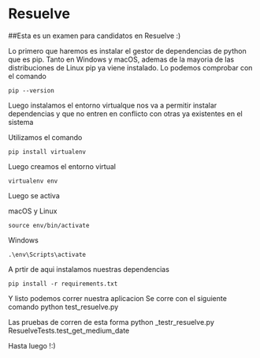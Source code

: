 # Resuelve
##Esta es un examen para candidatos en Resuelve :)

Lo primero que haremos es instalar el gestor de dependencias de python que es pip.
Tanto en Windows y macOS, ademas de la mayoria de las distribuciones de Linux pip ya viene instalado.
Lo podemos comprobar con el comando 
```
pip --version
```
Luego instalamos el entorno virtualque nos va a permitir instalar dependencias y que no entren en conflicto con otras ya existentes en el sistema

Utilizamos el comando 
```
pip install virtualenv     
```
Luego creamos el entorno virtual 
```
virtualenv env
```
Luego se activa

macOS y Linux 
```
source env/bin/activate
```
Windows 
```
.\env\Scripts\activate
```
 A prtir de aqui instalamos nuestras dependencias 
```
pip install -r requirements.txt
```

Y listo podemos correr nuestra aplicacion
Se corre con el siguiente comando 
python test_resuelve.py

Las pruebas de corren de esta forma
python _testr_resuelve.py ResuelveTests.test_get_medium_date

Hasta luego !:)
                 
